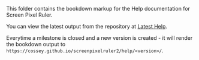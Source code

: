 This folder contains the bookdown markup for the Help documentation for Screen Pixel Ruler.

You can view the latest output from the repository at [Latest Help](https://cossey.github.io/screenpixelruler2/help/master/).

Everytime a milestone is closed and a new version is created - it will render the bookdown output to `https://cossey.github.io/screenpixelruler2/help/<version>/`.